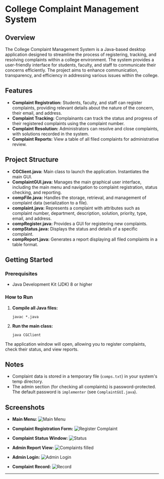 # College Complaint Management System

## Overview
The College Complaint Management System is a Java-based desktop application designed to streamline the process of registering, tracking, and resolving complaints within a college environment. The system provides a user-friendly interface for students, faculty, and staff to communicate their concerns efficiently. The project aims to enhance communication, transparency, and efficiency in addressing various issues within the college.

## Features
- **Complaint Registration:** Students, faculty, and staff can register complaints, providing relevant details about the nature of the concern, their email, and address.
- **Complaint Tracking:** Complainants can track the status and progress of their registered complaints using the complaint number.
- **Complaint Resolution:** Administrators can resolve and close complaints, with solutions recorded in the system.
- **Complaint Reports:** View a table of all filed complaints for administrative review.

## Project Structure
- **CGClient.java:** Main class to launch the application. Instantiates the main GUI.
- **ComplaintGUI.java:** Manages the main graphical user interface, including the main menu and navigation to complaint registration, status checking, and reporting.
- **compFile.java:** Handles the storage, retrieval, and management of complaint data (serialization to a file).
- **complaint.java:** Represents a complaint with attributes such as complaint number, department, description, solution, priority, type, email, and address.
- **compRegister.java:** Provides a GUI for registering new complaints.
- **compStatus.java:** Displays the status and details of a specific complaint.
- **compReport.java:** Generates a report displaying all filed complaints in a table format.

## Getting Started
### Prerequisites
- Java Development Kit (JDK) 8 or higher

### How to Run
1. **Compile all Java files:**
   ```
   javac *.java
   ```
2. **Run the main class:**
   ```
   java CGClient
   ```

The application window will open, allowing you to register complaints, check their status, and view reports.

## Notes
- Complaint data is stored in a temporary file (`comps.txt`) in your system's temp directory.
- The admin section (for checking all complaints) is password-protected. The default password is `implementer` (see `ComplaintGUI.java`).

## Screenshots

- **Main Menu:**
  ![Main Menu](Main%20Menu.png)

- **Complaint Registration Form:**
  ![Register Complaint](Register%20Complaint.png)

- **Complaint Status Window:**
  ![Status](Status.png)

- **Admin Report View:**
  ![Complaints filled](Complaints%20filled.png)

- **Admin Login:**
  ![Admin Login](Admin.png)


- **Complaint Record:**
  ![Record](Record.png)
  


---

